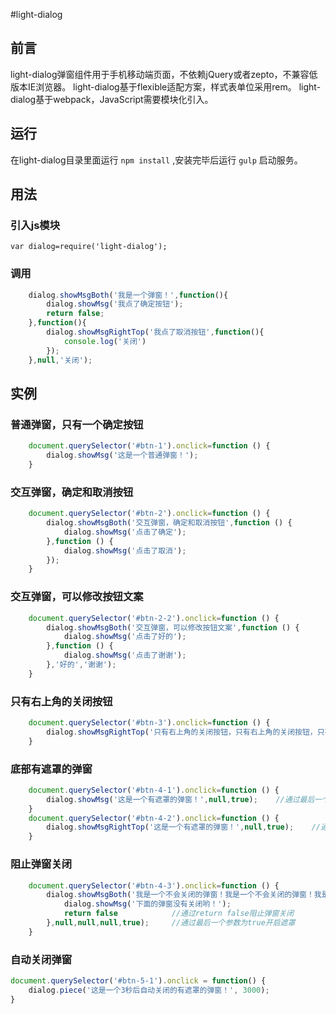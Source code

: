 #light-dialog

## 前言
light-dialog弹窗组件用于手机移动端页面，不依赖jQuery或者zepto，不兼容低版本IE浏览器。
light-dialog基于flexible适配方案，样式表单位采用rem。
light-dialog基于webpack，JavaScript需要模块化引入。

## 运行
在light-dialog目录里面运行 `npm install` ,安装完毕后运行 `gulp` 启动服务。

## 用法

### 引入js模块

	var dialog=require('light-dialog');

### 调用
```js
	dialog.showMsgBoth('我是一个弹窗！',function(){
		dialog.showMsg('我点了确定按钮');
		return false;				
	},function(){
		dialog.showMsgRightTop('我点了取消按钮',function(){
			console.log('关闭')
		});
	},null,'关闭');
```
## 实例

### 普通弹窗，只有一个确定按钮
```js
	document.querySelector('#btn-1').onclick=function () {
		dialog.showMsg('这是一个普通弹窗！');
	}
```
### 交互弹窗，确定和取消按钮
```js
	document.querySelector('#btn-2').onclick=function () {
		dialog.showMsgBoth('交互弹窗，确定和取消按钮',function () {
			dialog.showMsg('点击了确定');
		},function () {
			dialog.showMsg('点击了取消');
		});
	}
```
### 交互弹窗，可以修改按钮文案
```js
	document.querySelector('#btn-2-2').onclick=function () {
		dialog.showMsgBoth('交互弹窗，可以修改按钮文案',function () {
			dialog.showMsg('点击了好的');
		},function () {
			dialog.showMsg('点击了谢谢');
		},'好的','谢谢');
	}
```
### 只有右上角的关闭按钮
```js
	document.querySelector('#btn-3').onclick=function () {
		dialog.showMsgRightTop('只有右上角的关闭按钮，只有右上角的关闭按钮，只有右上角的关闭按钮');
	}
```
### 底部有遮罩的弹窗
```js
	document.querySelector('#btn-4-1').onclick=function () {
		dialog.showMsg('这是一个有遮罩的弹窗！',null,true);	//通过最后一个参数为true开启遮罩
	}
	document.querySelector('#btn-4-2').onclick=function () {
		dialog.showMsgRightTop('这是一个有遮罩的弹窗！',null,true);	//通过最后一个参数为true开启遮罩
	}
```
### 阻止弹窗关闭
```js
	document.querySelector('#btn-4-3').onclick=function () {
		dialog.showMsgBoth('我是一个不会关闭的弹窗！我是一个不会关闭的弹窗！我是一个不会关闭的弹窗！',function(){
			dialog.showMsg('下面的弹窗没有关闭哟！');
			return false			//通过return false阻止弹窗关闭
		},null,null,null,true);		//通过最后一个参数为true开启遮罩
	}
```
### 自动关闭弹窗
```js
document.querySelector('#btn-5-1').onclick = function() {
	dialog.piece('这是一个3秒后自动关闭的有遮罩的弹窗！', 3000);
}
```